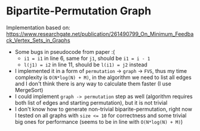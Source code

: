 # Bipartite-Permutation Graph

Implementation based on: https://www.researchgate.net/publication/261490799_On_Minimum_Feedback_Vertex_Sets_in_Graphs

* Some bugs in pseudocode from paper :(
  * `i1 = i1` in line 6, same for `j1`, should be `i1 = i - 1`
  * `l(j1) = i2` in line 11, should be `l(i1) = j2` instead 
* I implemented it in a form of `permutation` -> `graph` -> `FVS`, thus my time complexity is `O(N*log(N) + M)`, in the algorithm we need to list all edges and I don't think there is any way to calculate them faster (I use MergeSort)
* I could implement `graph -> permutation` step as well (algorithm requires both list of edges and starting permutation), but it is not trivial
* I don't know how to generate non-trivial biparite-permutation, right now I tested on all graphs with `size <= 10` for correctness and some trivial big ones for performance (seems to be in line with `O(N*log(N) + M)`)